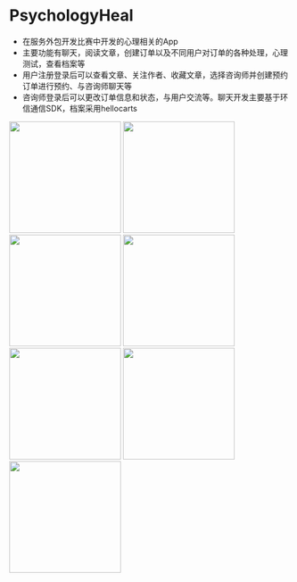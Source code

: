 # PsychologyHeal
* 在服务外包开发比赛中开发的心理相关的App
* 主要功能有聊天，阅读文章，创建订单以及不同用户对订单的各种处理，心理测试，查看档案等
* 用户注册登录后可以查看文章、关注作者、收藏文章，选择咨询师并创建预约订单进行预约、与咨询师聊天等
* 咨询师登录后可以更改订单信息和状态，与用户交流等。聊天开发主要基于环信通信SDK，档案采用hellocarts

<img src="https://github.com/BlackChocolate/PsychologyHeal/blob/master/1.png" width = "200" />
<img src="https://github.com/BlackChocolate/PsychologyHeal/blob/master/2.png" width = "200" />
<img src="https://github.com/BlackChocolate/PsychologyHeal/blob/master/3.png" width = "200" />
<img src="https://github.com/BlackChocolate/PsychologyHeal/blob/master/4.png" width = "200" />
<img src="https://github.com/BlackChocolate/PsychologyHeal/blob/master/5.png" width = "200" />
<img src="https://github.com/BlackChocolate/PsychologyHeal/blob/master/6.png" width = "200" />
<img src="https://github.com/BlackChocolate/PsychologyHeal/blob/master/7.png" width = "200" />
